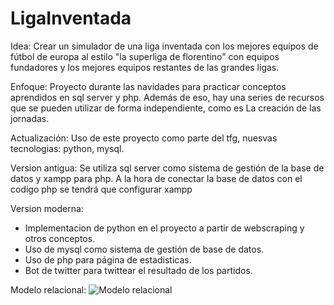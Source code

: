 # LigaInventada
Idea: Crear un simulador de una liga inventada con los mejores equipos de fútbol de europa al estilo "la superliga de florentino" con equipos fundadores y los mejores equipos restantes de las grandes ligas.


Enfoque:
 Proyecto durante las navidades para practicar conceptos aprendidos en sql server y php.
 Además de eso, hay una series de recursos que se pueden utilizar de forma independiente, como es La creación de las jornadas.
 
 Actualización: Uso de este proyecto como parte del tfg, nuesvas tecnologias: python, mysql.
 
 
 
 Version antigua:
 Se utiliza sql server como sistema de gestión de la base de datos y xampp para php. A la hora de conectar la base de datos con el codigo php se tendrá que configurar xampp
 
 
 
 Version moderna:

- Implementacion de python en el proyecto a partir de webscraping y otros conceptos.
- Uso de mysql como sistema de gestión de base de datos.
- Uso de php para página de estadisticas.
- Bot de twitter para twittear el resultado de los partidos.




 Modelo relacional: 
![ Modelo relacional](https://github.com/Pollitodetroya/LigaInventada/blob/master/ProyectoAnticuado/codigoSQL/ModeloRelacionalVersion8.png)
